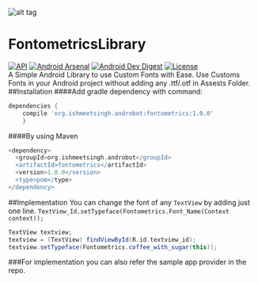 ![alt tag](https://github.com/Ishmeetsingh97/FontometricsLibrary/blob/master/FontometricsArtwork.jpg)
# FontometricsLibrary
[![API](https://img.shields.io/badge/API-9%2B-orange.svg?style=flat)](https://android-arsenal.com/api?level=11)
[![Android Arsenal](https://img.shields.io/badge/Android%20Arsenal-Fontometrics-green.svg?style=flat)](https://android-arsenal.com/details/1/4972)
[![Android Dev Digest](https://img.shields.io/badge/AndroidDev%20Digest-%23124-blue.svg)](https://www.androiddevdigest.com/digest-124/)
[![License](http://img.shields.io/:license-apache-blue.svg)](http://www.apache.org/licenses/LICENSE-2.0.html)
<br/>
A Simple Android Library to use Custom Fonts with Ease. Use Customs Fonts in your Android project without adding any .ttf/.otf in Assests Folder.
##Installation
####Add gradle dependency with command:
```groovy
dependencies {
    compile 'org.ishmeetsingh.androbot:fontometrics:1.0.0'
    }
```
####By using Maven
```groovy
<dependency>
  <groupId>org.ishmeetsingh.androbot</groupId>
  <artifactId>fontometrics</artifactId>
  <version>1.0.0</version>
  <type>pom</type>
</dependency>
```
##Implementation
You can change the font of any `TextView` by adding just one line. `TextView_Id.setTypeface(Fontometrics.Font_Name(Context context));`

```groovy
TextView textview;
textview = (TextView) findViewById(R.id.textview_id);
textview.setTypeface(Fontometrics.coffee_with_sugar(this));
```
###For implementation you can also refer the sample app provider in the repo.
